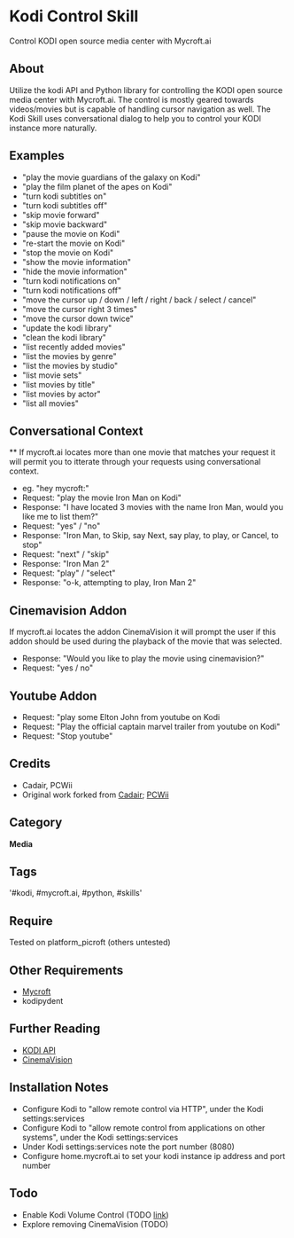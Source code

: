# Kodi Control Skill
Control KODI open source media center with Mycroft.ai

## About 
Utilize the kodi API and Python library for controlling the KODI open source media center with Mycroft.ai. The control is mostly geared towards videos/movies but is capable of handling cursor navigation as well.
The Kodi Skill uses conversational dialog to help you to control your KODI instance more naturally. 

## Examples 
* "play the movie guardians of the galaxy on Kodi"
* "play the film planet of the apes on Kodi"
* "turn kodi subtitles on"
* "turn kodi subtitles off"
* "skip movie forward"
* "skip movie backward"
* "pause the movie on Kodi"
* "re-start the movie on Kodi"
* "stop the movie on Kodi"
* "show the movie information"
* "hide the movie information"
* "turn kodi notifications on"
* "turn kodi notifications off"
* "move the cursor up / down / left / right / back / select / cancel"
* "move the cursor right 3 times"
* "move the cursor down twice"
* "update the kodi library"
* "clean the kodi library"
* "list recently added movies"
* "list the movies by genre"
* "list the movies by studio"
* "list movie sets"
* "list movies by title"
* "list movies by actor"
* "list all movies"

## Conversational Context
** If mycroft.ai locates more than one movie that matches your request it will permit you to itterate through your requests
using conversational context.
* eg. "hey mycroft:"
* Request: "play the movie Iron Man on Kodi"
* Response: "I have located 3 movies with the name Iron Man, would you like me to list them?"
* Request: "yes" / "no"
* Response: "Iron Man, to Skip, say Next, say play, to play, or Cancel, to stop"
* Request: "next" / "skip"
* Response: "Iron Man 2"
* Request: "play" / "select"
* Response: "o-k, attempting to play, Iron Man 2"

## Cinemavision Addon
If mycroft.ai locates the addon CinemaVision it will prompt the user if this addon should be used during the 
playback of the movie that was selected.
* Response: "Would you like to play the movie using cinemavision?"
* Request: "yes / no"

## Youtube Addon
* Request: "play some Elton John from youtube on Kodi
* Request: "Play the official captain marvel trailer from youtube on Kodi"
* Request: "Stop youtube"

## Credits 
* Cadair, PCWii
* Original work forked from [Cadair](https://github.com/Cadair/mycroft-kodi); [PCWii](https://github.com/pcwii/kodi-skill)

## Category
**Media**

## Tags
'#kodi, #mycroft.ai, #python, #skills'

## Require 
Tested on platform_picroft (others untested) 

## Other Requirements
- [Mycroft](https://docs.mycroft.ai/installing.and.running/installation)
- kodipydent

## Further Reading
- [KODI API](https://kodi.wiki/index.php?title=JSON-RPC_API/v8)
- [CinemaVision](https://kodi.wiki/view/Add-on:CinemaVision)

## Installation Notes
- Configure Kodi to "allow remote control via HTTP", under the Kodi settings:services
- Configure Kodi to "allow remote control from applications on other systems", under the Kodi settings:services
- Under Kodi settings:services note the port number (8080)
- Configure home.mycroft.ai to set your kodi instance ip address and port number

## Todo
- Enable Kodi Volume Control (TODO [link](https://kodi.wiki/view/JSON-RPC_API/#Application.SetVolume))
- Explore removing CinemaVision (TODO)
